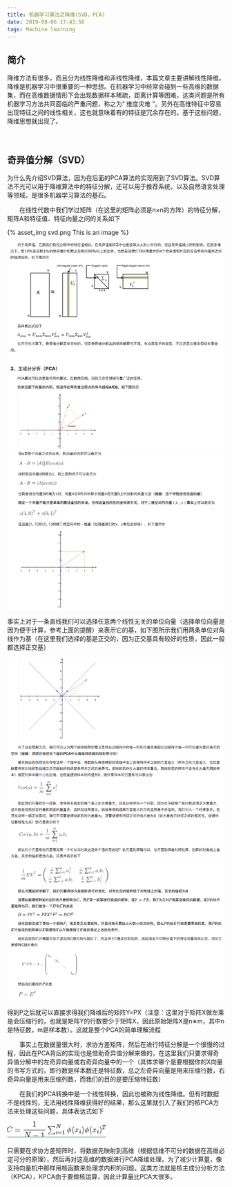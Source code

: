 ```yaml
---
title: 机器学习算法之降维(SVD，PCA)
date: 2019-08-06 17:43:56
tags: Machine learning
---
```


## 简介
降维方法有很多，而且分为线性降维和非线性降维，本篇文章主要讲解线性降维。   
降维是机器学习中很重要的一种思想。在机器学习中经常会碰到一些高维的数据集，而在高维数据情形下会出现数据样本稀疏，距离计算等困难，这类问题是所有机器学习方法共同面临的严重问题，称之为“ 维度灾难 ”。另外在高维特征中容易出现特征之间的线性相关，这也就意味着有的特征是冗余存在的。基于这些问题，降维思想就出现了。

　　
## 奇异值分解（SVD）
为什么先介绍SVD算法，因为在后面的PCA算法的实现用到了SVD算法。SVD算法不光可以用于降维算法中的特征分解，还可以用于推荐系统，以及自然语言处理等领域。是很多机器学习算法的基石。

　　在线性代数中我们学过矩阵（在这里的矩阵必须是n×n的方阵）的特征分解，矩阵A和特征值、特征向量之间的关系如下


{% asset_img svd.png This is an image %}

<!--more-->
![avatar](机器学习算法之降维/svd2.png)
![avatar](机器学习算法之降维/svd3.png)

事实上对于一条直线我们可以选择任意两个线性无关的单位向量（选择单位向量是因为便于计算，参考上面的提醒）来表示它的基，如下图所示我们用两条单位对角线作为基（在这里我们选择的基是正交的，因为正交基具有较好的性质，因此一般都选择正交基）

![avatar](机器学习算法之降维/svd4.png)
![avatar](机器学习算法之降维/svd5.png)

得到P之后就可以直接求得我们降维后的矩阵Y=PX（注意：这里对于矩阵X做左乘是会压缩行的，也就是矩阵Y的行数要少于矩阵X，因此原始矩阵X是n∗m，其中n是特征数，m是样本数）。这就是整个PCA的简单理解流程

　　事实上在数据量很大时，求协方差矩阵，然后在进行特征分解是一个很慢的过程，因此在PCA背后的实现也是借助奇异值分解来做的，在这里我们只要求得奇异值分解中的左奇异向量或右奇异向量中的一个（具体求哪个是要根据你的X向量的书写方式的，即行数是样本数还是特征数，总之左奇异向量是用来压缩行数，右奇异向量是用来压缩列数，而我们的目的是要压缩特征数）

　　在我们的PCA转换中是一个线性转换，因此也被称为线性降维。但有时数据不是线性的，无法用线性降维获得好的结果，那么这里就引入了我们的核PCA方法来处理这些问题，具体表达式如下

![avatar](机器学习算法之降维/svd6.png)

只需要在求协方差矩阵时，将数据先映射到高维（根据低维不可分的数据在高维必定可分的原理），然后再对这高维的数据进行PCA降维处理，为了减少计算量，像支持向量机中那样用核函数来处理求内积的问题。这类方法就是核主成分分析方法（KPCA），KPCA由于要做核运算，因此计算量比PCA大很多。